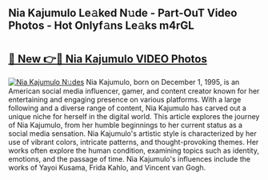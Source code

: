 ## Nia Kajumulo Le𝚊ked N𝚞de - Part-OuT Video Photos - Hot Onlyf𝚊ns Le𝚊ks m4rGL

# <h2><a href="http://ab75310.deff.icu/?id=Nia+Kajumulo">🔗 New 👉🔴 Nia Kajumulo VIDEO Photos</a></h2>

[![Nia Kajumulo N𝚞des](https://i.imgur.com/rIISA9y.gif)](http://ab75310.deff.icu/?id=Nia+Kajumulo)
Nia Kajumulo, born on December 1, 1995, is an American social media influencer, gamer, and content creator known for her entertaining and engaging presence on various platforms. With a large following and a diverse range of content, Nia Kajumulo has carved out a unique niche for herself in the digital world. This article explores the journey of Nia Kajumulo, from her humble beginnings to her current status as a social media sensation. Nia Kajumulo's artistic style is characterized by her use of vibrant colors, intricate patterns, and thought-provoking themes. Her works often explore the human condition, examining topics such as identity, emotions, and the passage of time. Nia Kajumulo's influences include the works of Yayoi Kusama, Frida Kahlo, and Vincent van Gogh.
